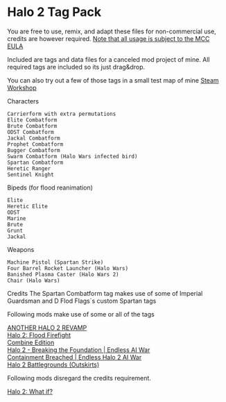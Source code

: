 # Halo 2 Tag Pack

You are free to use, remix, and adapt these files for non-commercial use, credits are however required. [Note that all usage is subject to the MCC EULA](https://www.halowaypoint.com/halo-the-master-chief-collection/eula)

Included are tags and data files for a canceled mod project of mine. All required tags are included so its just drag&drop.

You can also try out a few of those tags in a small test map of mine 
[Steam Workshop](https://steamcommunity.com/sharedfiles/filedetails/?id=3398121719)

Characters

	Carrierform with extra permutations
	Elite Combatform
	Brute Combatform
	ODST Combatform
	Jackal Combatform
	Prophet Combatform
	Bugger Combatform
	Swarm Combatform (Halo Wars infected bird)
 	Spartan Combatform
	Heretic Ranger
	Sentinel Knight

Bipeds (for flood reanimation)

	Elite
	Heretic Elite
	ODST
	Marine
	Brute
	Grunt
	Jackal

Weapons

    Machine Pistol (Spartan Strike)
    Four Barrel Rocket Launcher (Halo Wars)
    Banished Plasma Caster (Halo Wars 2)
    Chair (Halo Wars)

Credits
The Spartan Combatform tag makes use of some of Imperial Guardsman and D Flod Flags`s custom Spartan tags


Following mods make use of some or all of the tags

[ANOTHER HALO 2 REVAMP](https://steamcommunity.com/sharedfiles/filedetails/?id=3014196088)</br>
[Halo 2: Flood Firefight](https://steamcommunity.com/sharedfiles/filedetails/?id=2972582880)</br>
[Combine Edition](https://steamcommunity.com/sharedfiles/filedetails/?id=3341701894)</br>
[Halo 2 - Breaking the Foundation | Endless AI War](https://steamcommunity.com/sharedfiles/filedetails/?id=2936125940)</br>
[Containment Breached | Endless Halo 2 AI War](https://steamcommunity.com/sharedfiles/filedetails/?id=3232089119)</br>
[Halo 2 Battlegrounds (Outskirts)](https://steamcommunity.com/sharedfiles/filedetails/?id=3145184420)</br>


Following mods disregard the credits requirement.

[Halo 2: What if?](https://steamcommunity.com/sharedfiles/filedetails/?id=3110963564)</br>
